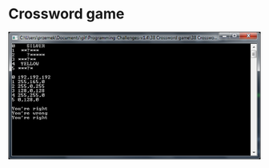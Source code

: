# Crossword game

![alt text](https://github.com/proman3419/Programming-Challenges-v1.4/blob/master/Screenshots/38_1.PNG)
